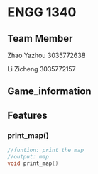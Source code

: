 # ENGG 1340

## Team Member

Zhao Yazhou 3035772638 

Li Zicheng 3035772157

## Game_information



## Features

### print_map()

```cpp
//funtion: print the map
//output: map
void print_map()
```

